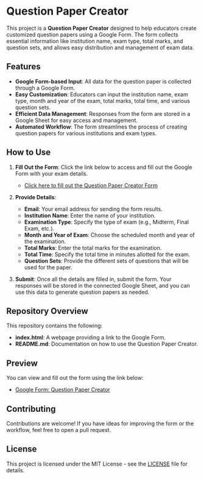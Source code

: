 # Question Paper Creator

This project is a **Question Paper Creator** designed to help educators create customized question papers using a Google Form. The form collects essential information like institution name, exam type, total marks, and question sets, and allows easy distribution and management of exam data.

## Features

- **Google Form-based Input**: All data for the question paper is collected through a Google Form.
- **Easy Customization**: Educators can input the institution name, exam type, month and year of the exam, total marks, total time, and various question sets.
- **Efficient Data Management**: Responses from the form are stored in a Google Sheet for easy access and management.
- **Automated Workflow**: The form streamlines the process of creating question papers for various institutions and exam types.

## How to Use

1. **Fill Out the Form**: Click the link below to access and fill out the Google Form with your exam details.
   - [Click here to fill out the Question Paper Creator Form](https://forms.gle/nJZrQQJfLZKLNJs37)
   
2. **Provide Details**:
   - **Email**: Your email address for sending the form results.
   - **Institution Name**: Enter the name of your institution.
   - **Examination Type**: Specify the type of exam (e.g., Midterm, Final Exam, etc.).
   - **Month and Year of Exam**: Choose the scheduled month and year of the examination.
   - **Total Marks**: Enter the total marks for the examination.
   - **Total Time**: Specify the total time in minutes allotted for the exam.
   - **Question Sets**: Provide the different sets of questions that will be used for the paper.

3. **Submit**: Once all the details are filled in, submit the form. Your responses will be stored in the connected Google Sheet, and you can use this data to generate question papers as needed.

## Repository Overview

This repository contains the following:

- **index.html**: A webpage providing a link to the Google Form.
- **README.md**: Documentation on how to use the Question Paper Creator.

## Preview

You can view and fill out the form using the link below:
- [Google Form: Question Paper Creator](https://forms.gle/nJZrQQJfLZKLNJs37)

## Contributing

Contributions are welcome! If you have ideas for improving the form or the workflow, feel free to open a pull request.

## License

This project is licensed under the MIT License - see the [LICENSE](LICENSE) file for details.

